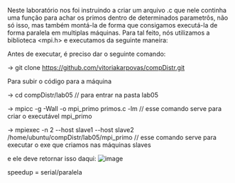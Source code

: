Neste laboratório nos foi instruindo a criar um arquivo .c que nele continha uma função para achar os primos dentro de determinados parametrôs, não só isso, 
mas também montá-la de forma que consigamos executá-la de forma paralela em multiplas máquinas. 
Para tal feito, nós utilizamos a biblioteca <mpi.h> e executamos da seguinte maneira:

Antes de executar, é preciso dar o seguinte comando:

-> git clone https://github.com/vitoriakarpovas/compDistr.git

Para subir o código para a máquina

-> cd compDistr/lab05                          // para entrar na pasta lab05

-> mpicc -g -Wall -o mpi_primo primos.c -lm    // esse comando serve para criar o executável mpi_primo

-> mpiexec -n 2 --host slave1 --host slave2 /home/ubuntu/compDistr/lab05/mpi_primo           // esse comando serve para executar o exe que criamos nas máquinas slaves

e ele deve retornar isso daqui:
![image](https://user-images.githubusercontent.com/73562058/195142297-f68e57db-286e-4191-aa81-93b1eb03168e.png)


speedup = serial/paralela
